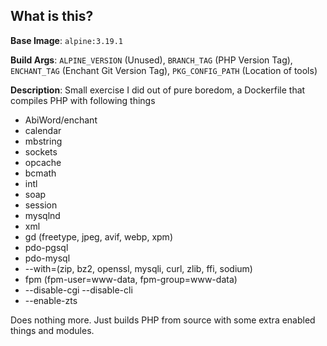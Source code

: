 ## What is this?

**Base Image**: `alpine:3.19.1`

**Build Args**: `ALPINE_VERSION` (Unused), `BRANCH_TAG` (PHP Version Tag), `ENCHANT_TAG` (Enchant Git Version Tag), `PKG_CONFIG_PATH` (Location of tools)

**Description**: Small exercise I did out of pure boredom, a Dockerfile that compiles PHP with following things

- AbiWord/enchant
- calendar
- mbstring
- sockets
- opcache
- bcmath
- intl
- soap
- session
- mysqlnd
- xml
- gd (freetype, jpeg, avif, webp, xpm)
- pdo-pgsql
- pdo-mysql
- --with=(zip, bz2, openssl, mysqli, curl, zlib, ffi, sodium)
- fpm (fpm-user=www-data, fpm-group=www-data)
- --disable-cgi --disable-cli
- --enable-zts

Does nothing more. Just builds PHP from source with some extra enabled things and modules.
